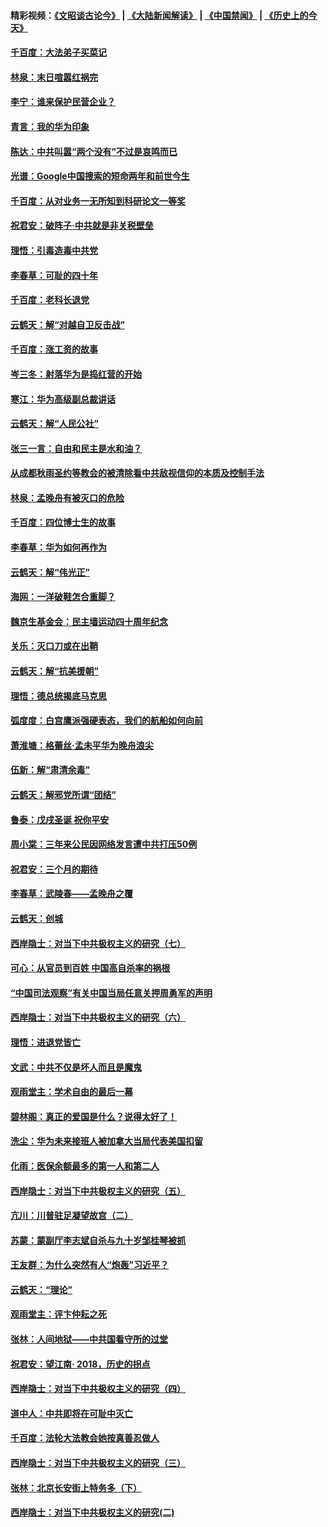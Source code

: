 #### 精彩视频：[《文昭谈古论今》](https://github.com/gfw-breaker/wenzhao/blob/master/README.md?t=12241831) | [《大陆新闻解读》](https://github.com/gfw-breaker/ntdtv-comedy/blob/master/README.md?t=12241831) | [《中国禁闻》](https://github.com/gfw-breaker/ntdtv-news/blob/master/README.md?t=12241831) | [《历史上的今天》](https://github.com/gfw-breaker/today-in-history/blob/master/README.md?t=12241831) 

#### [千百度：大法弟子买菜记](../pages/nsc993/n10929626.md?t=12241831) 

#### [林泉：末日喧嚣红祸完](../pages/nsc993/n10929158.md?t=12241831) 

#### [李宁：谁来保护民营企业？](../pages/nsc993/n10929049.md?t=12241831) 

#### [青言：我的华为印象](../pages/nsc993/n10927223.md?t=12241831) 

#### [陈达：中共叫嚣“两个没有”不过是哀鸣而已](../pages/nsc993/n10927213.md?t=12241831) 

#### [光谱：Google中国搜索的短命两年和前世今生](../pages/nsc993/n10927202.md?t=12241831) 

#### [千百度：从对业务一无所知到科研论文一等奖](../pages/nsc993/n10924400.md?t=12241831) 

#### [祝君安：破阵子‧中共就是非关税壁垒](../pages/nsc993/n10924033.md?t=12241831) 

#### [理悟：引毒造毒中共党](../pages/nsc993/n10922164.md?t=12241831) 

#### [李春草：可耻的四十年](../pages/nsc993/n10922095.md?t=12241831) 

#### [千百度：老科长退党](../pages/nsc993/n10922047.md?t=12241831) 

#### [云鹤天：解“对越自卫反击战”](../pages/nsc993/n10921340.md?t=12241831) 

#### [千百度：涨工资的故事](../pages/nsc993/n10919446.md?t=12241831) 

#### [岑三冬：射落华为是捣红营的开始](../pages/nsc993/n10919253.md?t=12241831) 

#### [寒江：华为高级副总裁讲话](../pages/nsc993/n10919239.md?t=12241831) 

#### [云鹤天：解“人民公社”](../pages/nsc993/n10917506.md?t=12241831) 

#### [张三一言：自由和民主是水和油？](../pages/nsc993/n10917501.md?t=12241831) 

#### [从成都秋雨圣约等教会的被清除看中共敌视信仰的本质及控制手法](../pages/nsc993/n10917309.md?t=12241831) 

#### [林泉：孟晚舟有被灭口的危险](../pages/nsc993/n10917305.md?t=12241831) 

#### [千百度：四位博士生的故事](../pages/nsc993/n10915623.md?t=12241831) 

#### [李春草：华为如何再作为](../pages/nsc993/n10915065.md?t=12241831) 

#### [云鹤天：解“伟光正”](../pages/nsc993/n10915024.md?t=12241831) 

#### [海网：一洋破鞋怎合重脚？](../pages/nsc993/n10914810.md?t=12241831) 

#### [魏京生基金会：民主墙运动四十周年纪念](../pages/nsc993/n10913787.md?t=12241831) 

#### [关乐：灭口刀或在出鞘](../pages/nsc993/n10910233.md?t=12241831) 

#### [云鹤天：解“抗美援朝”](../pages/nsc993/n10910225.md?t=12241831) 

#### [理悟：德总统揭底马克思](../pages/nsc993/n10907949.md?t=12241831) 

#### [弧度度：白宫鹰派强硬表态，我们的航船如何向前](../pages/nsc993/n10907681.md?t=12241831) 

#### [萧淮塘：格蕾丝‧孟未平华为晚舟浪尖](../pages/nsc993/n10907590.md?t=12241831) 

#### [伍新：解“肃清余毒”](../pages/nsc993/n10906830.md?t=12241831) 

#### [云鹤天：解邪党所谓“团结”](../pages/nsc993/n10906823.md?t=12241831) 

#### [鲁泰：戊戌圣诞 祝你平安](../pages/nsc993/n10906813.md?t=12241831) 

#### [周小棠：三年来公民因网络发言遭中共打压50例](../pages/nsc993/n10906801.md?t=12241831) 

#### [祝君安：三个月的期待](../pages/nsc993/n10906797.md?t=12241831) 

#### [李春草：武陵春——孟晚舟之覆](../pages/nsc993/n10904804.md?t=12241831) 

#### [云鹤天：创城](../pages/nsc993/n10904572.md?t=12241831) 

#### [西岸隐士：对当下中共极权主义的研究（七）](../pages/nsc993/n10894592.md?t=12241831) 

#### [可心：从官员到百姓 中国高自杀率的祸根](../pages/nsc993/n10899801.md?t=12241831) 

#### [“中国司法观察”有关中国当局任意关押周勇军的声明](../pages/nsc993/n10899323.md?t=12241831) 

#### [西岸隐士：对当下中共极权主义的研究（六）](../pages/nsc993/n10894563.md?t=12241831) 

#### [理悟：进退党皆亡](../pages/nsc993/n10896617.md?t=12241831) 

#### [文武：中共不仅是坏人而且是魔鬼](../pages/nsc993/n10896590.md?t=12241831) 

#### [观雨堂主：学术自由的最后一幕](../pages/nsc993/n10896282.md?t=12241831) 

#### [碧林阁：真正的爱国是什么？说得太好了！](../pages/nsc993/n10896196.md?t=12241831) 

#### [洗尘：华为未来接班人被加拿大当局代表美国扣留](../pages/nsc993/n10896171.md?t=12241831) 

#### [化雨：医保余额最多的第一人和第二人](../pages/nsc993/n10894411.md?t=12241831) 

#### [西岸隐士：对当下中共极权主义的研究（五）](../pages/nsc993/n10894095.md?t=12241831) 

#### [亢川：川普驻足凝望故宫（二）](../pages/nsc993/n10893924.md?t=12241831) 

#### [苏蒙：蒙副厅李志斌自杀与九十岁邹桂琴被抓](../pages/nsc993/n10893359.md?t=12241831) 

#### [王友群：为什么突然有人“炮轰”习近平？](../pages/nsc993/n10892978.md?t=12241831) 

#### [云鹤天：“理论”](../pages/nsc993/n10893043.md?t=12241831) 

#### [观雨堂主：评卞仲耘之死](../pages/nsc993/n10891901.md?t=12241831) 

#### [张林：人间地狱——中共国看守所的过堂](../pages/nsc993/n10891002.md?t=12241831) 

#### [祝君安：望江南‧ 2018，历史的拐点](../pages/nsc993/n10889460.md?t=12241831) 

#### [西岸隐士：对当下中共极权主义的研究（四）](../pages/nsc993/n10887490.md?t=12241831) 

#### [道中人：中共即将在可耻中灭亡](../pages/nsc993/n10887956.md?t=12241831) 

#### [千百度：法轮大法教会她按真善忍做人](../pages/nsc993/n10887637.md?t=12241831) 

#### [西岸隐士：对当下中共极权主义的研究（三）](../pages/nsc993/n10882983.md?t=12241831) 

#### [张林：北京长安街上特务多（下）](../pages/nsc993/n10884987.md?t=12241831) 

#### [西岸隐士：对当下中共极权主义的研究(二)](../pages/nsc993/n10878756.md?t=12241831) 

